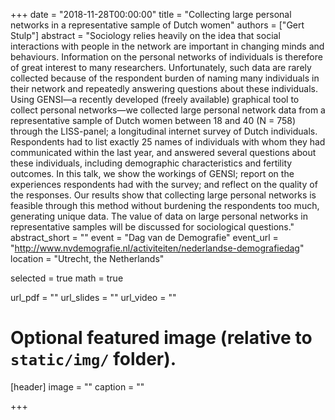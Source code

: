 +++
date = "2018-11-28T00:00:00"
title = "Collecting large personal networks in a representative sample of Dutch women"
authors = ["Gert Stulp"]
abstract = "Sociology relies heavily on the idea that social interactions with people in the network are important in changing minds and behaviours. Information on the personal networks of individuals is therefore of great interest to many researchers. Unfortunately, such data are rarely collected because of the respondent burden of naming many individuals in their network and repeatedly answering questions about these individuals. Using GENSI—a recently developed (freely available) graphical tool to collect personal networks—we collected large personal network data from a representative sample of Dutch women between 18 and 40 (N = 758) through the LISS-panel; a longitudinal internet survey of Dutch individuals. Respondents had to list exactly 25 names of individuals with whom they had communicated within the last year, and answered several questions about these individuals, including demographic characteristics and fertility outcomes. In this talk, we show the workings of GENSI; report on the experiences respondents had with the survey; and reflect on the quality of the responses. Our results show that collecting large personal networks is feasible through this method without burdening the respondents too much, generating unique data. The value of data on large personal networks in representative samples will be discussed for sociological questions."
abstract_short = ""
event = "Dag van de Demografie"
event_url = "http://www.nvdemografie.nl/activiteiten/nederlandse-demografiedag"
location = "Utrecht, the Netherlands"

selected = true
math = true

url_pdf = ""
url_slides = ""
url_video = ""


# Optional featured image (relative to `static/img/` folder).
[header]
image = ""
caption = ""

+++
